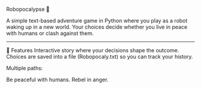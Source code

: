 Robopocalypse 🤖

A simple text-based adventure game in Python where you play as a robot waking up in a new world.
Your choices decide whether you live in peace with humans or clash against them.
______________________________________________________________________________________________________
🚀 Features Interactive story where your decisions shape the outcome. 
Choices are saved into a file (Robopocaly.txt) so you can track your history.

Multiple paths:

Be peaceful with humans.
Rebel in anger.
